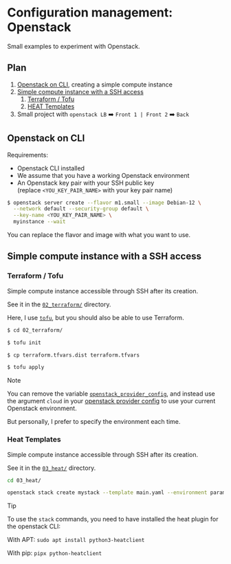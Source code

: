 # Configuration management: Openstack

Small examples to experiment with Openstack.

## Plan

1. [Openstack on CLI](#openstack-on-cli), creating a simple compute instance
2. [Simple compute instance with a SSH access](#simple-compute-instance-with-a-ssh-access)
   1. [Terraform / Tofu](#terraform--tofu)
   2. [HEAT Templates](#heat-templates)
3. Small project with `openstack LB` ➡️ `Front 1 | Front 2` ➡️ `Back`


## Openstack on CLI

Requirements:

- Openstack CLI installed
- We assume that you have a working Openstack environment
- An Openstack key pair with your SSH public key  
  (replace `<YOU_KEY_PAIR_NAME>` with your key pair name)

```bash
$ openstack server create --flavor m1.small --image Debian-12 \
  --network default --security-group default \
  --key-name <YOU_KEY_PAIR_NAME> \
  myinstance --wait
```

You can replace the flavor and image with what you want to use.

## Simple compute instance with a SSH access

### Terraform / Tofu

Simple compute instance accessible through SSH after its creation.

See it in the [`02_terraform/`](./02_terraform_tofu/) directory.

Here, I use [`tofu`](https://opentofu.org/), but you should also be able to use Terraform.

```bash
$ cd 02_terraform/

$ tofu init

$ cp terraform.tfvars.dist terraform.tfvars

$ tofu apply
```

> [!NOTE]
> You can remove the variable [`openstack_provider_config`](./02_terraform_tofu/variables.tf), and instead use the argument `cloud` in your [openstack provider config](./02_terraform_tofu/providers.tf) to use your current Openstack environment.
>
> But personally, I prefer to specify the environment each time.

### Heat Templates

Simple compute instance accessible through SSH after its creation.

See it in the [`03_heat/`](./03_heat/) directory.

```sh
cd 03_heat/

openstack stack create mystack --template main.yaml --environment params.yaml
```

> [!TIP]
> To use the `stack` commands, you need to have installed the heat plugin for the openstack CLI:
>
> With APT: `sudo apt install python3-heatclient`
> 
> With pip: `pipx python-heatclient`

